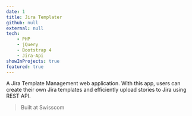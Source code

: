 ```yaml
---
date: 1
title: Jira Templater
github: null
external: null
tech:
    - PHP
    - jQuery
    - Bootstrap 4
    - Jira-Api
showInProjects: true
featured: true
---
```


A Jira Template Management web application. With this app, users can create their own Jira templates and efficiently upload stories to Jira using REST API.

> Built at Swisscom
